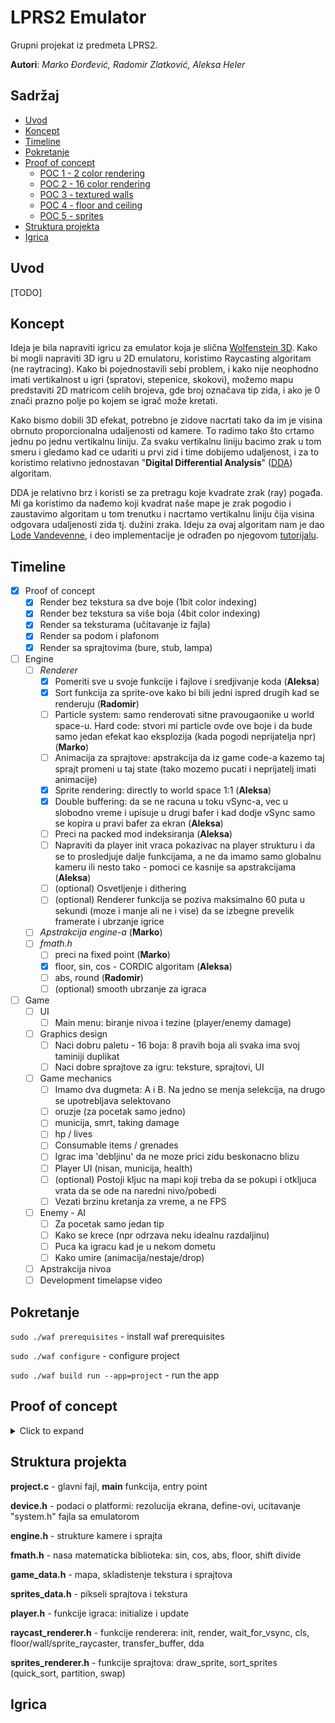 # LPRS2 Emulator
Grupni projekat iz predmeta LPRS2. 

**Autori**: *Marko Đorđević, Radomir Zlatković, Aleksa Heler*

## Sadržaj
- [Uvod](#uvod)
- [Koncept](#koncept)
- [Timeline](#timeline)
- [Pokretanje](#pokretanje)
- [Proof of concept](#poc)
  - [POC 1 - 2 color rendering](#poc1)
  - [POC 2 - 16 color rendering](#poc2)
  - [POC 3 - textured walls](#poc3)
  - [POC 4 - floor and ceiling](#poc4)
  - [POC 5 - sprites](#poc5)
- [Struktura projekta](#struktura)
- [Igrica](#igrica)

## Uvod <a name = "uvod"></a>
[TODO]

## Koncept <a name = "koncept"></a>
Ideja je bila napraviti igricu za emulator koja je slična [Wolfenstein 3D](https://en.wikipedia.org/wiki/Wolfenstein_3D). Kako bi mogli napraviti 3D igru u 2D emulatoru, koristimo Raycasting algoritam (ne raytracing). Kako bi pojednostavili sebi problem, i kako nije neophodno imati vertikalnost u igri (spratovi, stepenice, skokovi), možemo mapu predstaviti 2D matricom celih brojeva, gde broj označava tip zida, i ako je 0 znači prazno polje po kojem se igrač može kretati.

Kako bismo dobili 3D efekat, potrebno je zidove nacrtati tako da im je visina obrnuto proporcionalna udaljenosti od kamere. To radimo tako što crtamo jednu po jednu vertikalnu liniju. Za svaku vertikalnu liniju bacimo zrak u tom smeru i gledamo kad ce udariti u prvi zid i time dobijemo udaljenost, i za to koristimo relativno jednostavan "**Digital Differential Analysis**" ([DDA](https://en.wikipedia.org/wiki/Digital_differential_analyzer_(graphics_algorithm))) algoritam.

DDA je relativno brz i koristi se za pretragu koje kvadrate zrak (ray) pogađa. Mi ga koristimo da nađemo koji kvadrat naše mape je zrak pogodio i zaustavimo algoritam u tom trenutku i nacrtamo vertikalnu liniju čija visina odgovara udaljenosti zida tj. dužini zraka. Ideju za ovaj algoritam nam je dao [Lode Vandevenne](https://lodev.org/), i deo implementacije je odrađen po njegovom [tutorijalu](https://lodev.org/cgtutor/raycasting.html).


## Timeline <a name = "timeline"></a>
- [X] Proof of concept
  - [X] Render bez tekstura sa dve boje (1bit color indexing)
  - [X] Render bez tekstura sa više boja (4bit color indexing)
  - [X] Render sa teksturama (učitavanje iz fajla)
  - [X] Render sa podom i plafonom
  - [X] Render sa sprajtovima (bure, stub, lampa)
- [ ] Engine
  - [ ] *Renderer*
    - [X] Pomeriti sve u svoje funkcije i fajlove i sredjivanje koda (**Aleksa**)
    - [X] Sort funkcija za sprite-ove kako bi bili jedni ispred drugih kad se renderuju (**Radomir**)
    - [ ] Particle system: samo renderovati sitne pravougaonike u world space-u. Hard code: stvori mi particle ovde ove boje i da bude samo jedan efekat kao eksplozija (kada pogodi neprijatelja npr) (**Marko**)
    - [ ] Animacija za sprajtove: apstrakcija da iz game code-a kazemo taj sprajt promeni u taj state (tako mozemo pucati i neprijatelj imati animacije)
    - [X] Sprite rendering: directly to world space 1:1 (**Aleksa**)
    - [X] Double buffering: da se ne racuna u toku vSync-a, vec u slobodno vreme i upisuje u drugi bafer i kad dodje vSync samo se kopira u pravi bafer za ekran (**Aleksa**)
    - [ ] Preci na packed mod indeksiranja (**Aleksa**)
    - [ ] Napraviti da player init vraca pokazivac na player strukturu i da se to prosledjuje dalje funkcijama, a ne da imamo samo globalnu kameru ili nesto tako - pomoci ce kasnije sa apstrakcijama (**Aleksa**)
    - [ ] (optional) Osvetljenje i dithering
    - [ ] (optional) Renderer funkcija se poziva maksimalno 60 puta u sekundi (moze i manje ali ne i vise) da se izbegne prevelik framerate i ubrzanje igrice
  - [ ] *Apstrakcija engine-a* (**Marko**)
  - [ ] *fmath.h*
    - [ ] preci na fixed point (**Marko**)
    - [X] floor, sin, cos - CORDIC algoritam (**Aleksa**)
    - [ ] abs, round (**Radomir**)
    - [ ] (optional) smooth ubrzanje za igraca
- [ ] Game
  - [ ] UI
    - [ ] Main menu: biranje nivoa i tezine (player/enemy damage)
  - [ ] Graphics design
    - [ ] Naci dobru paletu - 16 boja: 8 pravih boja ali svaka ima svoj taminiji duplikat
    - [ ] Naci dobre sprajtove za igru: teksture, sprajtovi, UI
  - [ ] Game mechanics
    - [ ] Imamo dva dugmeta: A i B. Na jedno se menja selekcija, na drugo se upotrebljava selektovano
    - [ ] oruzje (za pocetak samo jedno)
    - [ ] municija, smrt, taking damage
    - [ ] hp / lives
    - [ ] Consumable items / grenades
    - [ ] Igrac ima 'debljinu' da ne moze prici zidu beskonacno blizu
    - [ ] Player UI (nisan, municija, health)
    - [ ] (optional) Postoji kljuc na mapi koji treba da se pokupi i otkljuca vrata da se ode na naredni nivo/pobedi
    - [ ] Vezati brzinu kretanja za vreme, a ne FPS
  - [ ] Enemy - AI
    - [ ] Za pocetak samo jedan tip
    - [ ] Kako se krece (npr odrzava neku idealnu razdaljinu)
    - [ ] Puca ka igracu kad je u nekom dometu
    - [ ] Kako umire (animacija/nestaje/drop)
  - [ ] Apstrakcija nivoa
  - [ ] Development timelapse video

## Pokretanje <a name = "pokretanje"></a>

``` sudo ./waf prerequisites ``` - install waf prerequisites

``` sudo ./waf configure ``` - configure project

``` sudo ./waf build run --app=project ``` - run the app

## Proof of concept <a name = "poc"></a>

<details><summary>Click to expand</summary>

### proof_of_concept1.c <a name = "poc1"></a>
Koristi 1bit indeksiranje boja, dakle postoje dve boje (u našem slučaju plava 0 i crvena 1). Implementira jednostavno kretanje igrača (napred nazad, okretanje levo desno). Kod iscrtavanja na ekran, nakon što sačeka vSync signal, sve piksele postavi na plavo (pozadina = 0), i zatim prolazi kroz širinu ekrana, od levo ka desno i iscrtava linije odgovarajuće visine koristeći DDA algoritam i svaki zid oboji istom bojom. Mapa je zabeležena u kodu (hard coded) kao dvodimenzionalni niz tipa *int*.

![proof of concept 1](poc/images/proof_of_concept1.png)

### proof_of_concept2.c <a name = "poc2"></a>
Slično kao i prvi p.o.c. samo koristi 4bit indeksiranje za boje, i paletu definišemo na početku koda. Onda se kod iscrtavanja linije gleda koji je broj (tip) kvadrata na mapi pogođen i u zavisnosti od toga oboji liniju. Ostatak je u suštini isti. Može se primetitit da je u drugom p.o.c. rezolucija manja. To je zato što za indeksiranje koristimo više bitova, i sa istim ograničenjem memorije može da stane manje piksela, u ovom slučaju 4x manje, što je rezolucija 320x240 umesto 640x480.

![proof of concept 2](poc/images/proof_of_concept2.png)

### proof_of_concept3.c <a name = "poc3"></a>
Nastavak na drugi proof of concept, gde je dodato da se umesto jednobojne vertikalne linije crta linija koja se ucitava iz teksture.

![proof of concept 3](poc/images/proof_of_concept3.png) 

### Proof of concept 4 <a name = "poc4"></a>
Nije prilozen kod za ovo, ali je dodatak na raycasting algoritam gde se na pocetku frejma iscrtaju plafon i pod.

![proof of concept 4](poc/images/proof_of_concept4.png)

### Proof of concept 5 <a name = "poc5"></a>
Dodati sprajtovi (bure, stub i lampa). Crtanje sprajtova se odvija nakon zidova i poda po sledećim koracima:
 1. Dok se zidovi raycast-uju, cuvamo udaljenosti svake vertikalne linije u 1D baferu (ZBuffer)
 2. Izracunamo udaljenost svakog sprajta od igrača
 3. Iskoristimo tu udaljenost od igrača da sortiramo sprajtove, od najdaljeg do najbližeg kameri
 4. Projektujemo sprajtove na ravan kamere (u 2D): oduzmemo poziciju igrača od pozicije sprajta i pomnožimo rezultat inverznom 2x2 matricom kamere
 5. Izračunamo veličinu sprajta na ekranu (u x i y smeru) koristeći udaljenost svake vertikalne linije iz tačke 1.
 6. Nacrtamo sprajtove jednu po jednu vertikalnu liniju, i ne crtamo linije gde je sprajt uddaljeniji od 1D ZBuffer-a koji govori da je zid između
 7. Nacrtamo vertikalnu liniju piksel po piksel, i obratimo pažnju da postoje 'nevidljive' boje (u našem slučaju 0xffffff) kako svi sprajtovi ne bi bili kockasti
Nije potrebno apdejtovati ZBuffer dok crtamo linije, kako su već sortirani sprajtovi, oni koji su bliži biće nacrtani poslednji.

![proof of concept 5](poc/images/proof_of_concept5.png)

</details>

## Struktura projekta <a name = "struktura"></a>

**project.c** - glavni fajl, **main** funkcija, entry point

**device.h** - podaci o platformi: rezolucija ekrana, define-ovi, ucitavanje "system.h" fajla sa emulatorom

**engine.h** - strukture kamere i sprajta

**fmath.h** - nasa matematicka biblioteka: sin, cos, abs, floor, shift divide

**game_data.h** - mapa, skladistenje tekstura i sprajtova

**sprites_data.h** - pikseli sprajtova i tekstura

**player.h** - funkcije igraca: initialize i update

**raycast_renderer.h** - funkcije renderera: init, render, wait_for_vsync, cls, floor/wall/sprite_raycaster, transfer_buffer, dda

**sprites_renderer.h** - funkcije sprajtova: draw_sprite, sort_sprites (quick_sort, partition, swap)


## Igrica <a name = "igrica"></a>
